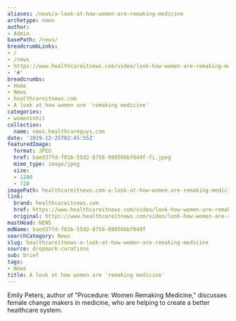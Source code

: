 ```yaml
---
aliases: /news/a-look-at-how-women-are-remaking-medicine
archetype: news
author:
- Admin
basePath: /news/
breadcrumbLinks:
- /
- /news
- https://www.healthcareitnews.com/video/look-how-women-are-remaking-medicine
- '#'
breadcrumbs:
- Home
- News
- healthcareitnews.com
- A look at how women are 'remaking medicine'
categories:
- womeninhit
collection:
  name: news.healthcareguys.com
date: '2019-12-25T02:45:55Z'
featuredImage:
  format: JPEG
  href: baed37fd-f81b-55d2-8758-990506bf049f-fi.jpeg
  mime_type: image/jpeg
  size:
  - 1280
  - 720
imagePath: healthcareitnews.com-a-look-at-how-women-are-remaking-medicine
link:
  brand: healthcareitnews.com
  href: https://www.healthcareitnews.com/video/look-how-women-are-remaking-medicine
  original: https://www.healthcareitnews.com/video/look-how-women-are-remaking-medicine
mastHead: NEWS
mdName: baed37fd-f81b-55d2-8758-990506bf049f
searchCategory: News
slug: healthcareitnews-a-look-at-how-women-are-remaking-medicine
source: dropmark-curations
sub: brief
tags:
- News
title: A look at how women are 'remaking medicine'
---
```


Emily Peters, author of "Procedure: Women Remaking Medicine," discusses female change makers in medicine, who are helping to create a better healthcare system.